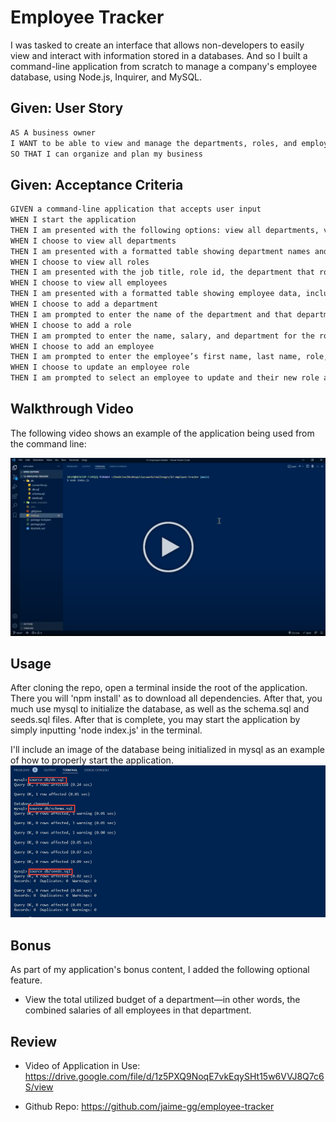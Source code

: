 # Employee Tracker

I was tasked to create an interface that allows non-developers to easily view and interact with information stored in a databases. And so I built a command-line application from scratch to manage a company's employee database, using Node.js, Inquirer, and MySQL.


## Given: User Story

```md
AS A business owner
I WANT to be able to view and manage the departments, roles, and employees in my company
SO THAT I can organize and plan my business
```

## Given: Acceptance Criteria

```md
GIVEN a command-line application that accepts user input
WHEN I start the application
THEN I am presented with the following options: view all departments, view all roles, view all employees, add a department, add a role, add an employee, and update an employee role
WHEN I choose to view all departments
THEN I am presented with a formatted table showing department names and department ids
WHEN I choose to view all roles
THEN I am presented with the job title, role id, the department that role belongs to, and the salary for that role
WHEN I choose to view all employees
THEN I am presented with a formatted table showing employee data, including employee ids, first names, last names, job titles, departments, salaries, and managers that the employees report to
WHEN I choose to add a department
THEN I am prompted to enter the name of the department and that department is added to the database
WHEN I choose to add a role
THEN I am prompted to enter the name, salary, and department for the role and that role is added to the database
WHEN I choose to add an employee
THEN I am prompted to enter the employee’s first name, last name, role, and manager, and that employee is added to the database
WHEN I choose to update an employee role
THEN I am prompted to select an employee to update and their new role and this information is updated in the database
```

## Walkthrough Video

The following video shows an example of the application being used from the command line:

[![A video thumbnail shows the command-line employee management application with a play button overlaying the view.](./Assets/video.png)](https://drive.google.com/file/d/1z5PXQ9NoqE7vkEqySHt15w6VVJ8Q7c6S/view)

## Usage
After cloning the repo, open a terminal inside the root of the application. There you will 'npm install' as to download all dependencies. After that, you much use mysql to initialize the database, as well as the schema.sql and seeds.sql files. After that is complete, you may start the application by simply inputting 'node index.js' in the terminal. 

I'll include an image of the database being initialized in mysql as an example of how to properly start the application. 
![An image of a terminal showcasing the proper use of mysql to start the database for the application.](./Assets/usage.gif)


## Bonus
As part of my application's bonus content, I added the following optional feature.

* View the total utilized budget of a department&mdash;in other words, the combined salaries of all employees in that department.

## Review

* Video of Application in Use: https://drive.google.com/file/d/1z5PXQ9NoqE7vkEqySHt15w6VVJ8Q7c6S/view 

* Github Repo: https://github.com/jaime-gg/employee-tracker 